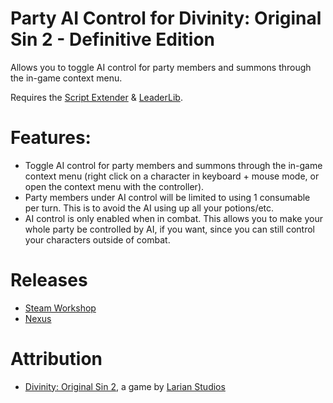 Party AI Control for Divinity: Original Sin 2 - Definitive Edition
=======

Allows you to toggle AI control for party members and summons through the in-game context menu.  

Requires the [Script Extender](https://github.com/Norbyte/ositools) & [LeaderLib](https://github.com/LaughingLeader-DOS2-Mods/LeaderLib).

# Features:  

* Toggle AI control for party members and summons through the in-game context menu (right click on a character in keyboard + mouse mode, or open the context menu with the controller).
* Party members under AI control will be limited to using 1 consumable per turn. This is to avoid the AI using up all your potions/etc.
* AI control is only enabled when in combat. This allows you to make your whole party be controlled by AI, if you want, since you can still control your characters outside of combat.

# Releases  

* [Steam Workshop](https://steamcommunity.com/sharedfiles/filedetails/?id=2972918315)
* [Nexus](https://www.nexusmods.com/divinityoriginalsin2definitiveedition/mods/414)

# Attribution  

* [Divinity: Original Sin 2](http://store.steampowered.com/app/435150/Divinity_Original_Sin_2/), a game by [Larian Studios](http://larian.com/)
